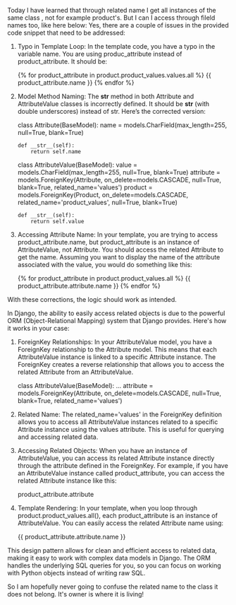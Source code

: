 Today I have learned that through related name I get all instances of the same class , not for example product's. But I can I access through fileld names too, like here below:
Yes, there are a couple of issues in the provided code snippet that need to be addressed:

1. Typo in Template Loop: In the template code, you have a typo in the variable name. You are using produc_attribute instead of product_attribute. It should be:
   
   {% for product_attribute in product.product_values.values.all %}
     {{ product_attribute.name }}
   {% endfor %}
   

2. Model Method Naming: The __str__ method in both Attribute and AttributeValue classes is incorrectly defined. It should be __str__ (with double underscores) instead of str. Here’s the corrected version:
   
   class Attribute(BaseModel):
       name = models.CharField(max_length=255, null=True, blank=True)

       def __str__(self):
           return self.name

   class AttributeValue(BaseModel):
       value = models.CharField(max_length=255, null=True, blank=True)
       attribute = models.ForeignKey(Attribute, on_delete=models.CASCADE, null=True, blank=True, related_name='values')
       product = models.ForeignKey(Product, on_delete=models.CASCADE, related_name='product_values', null=True, blank=True)

       def __str__(self):
           return self.value
   

3. Accessing Attribute Name: In your template, you are trying to access product_attribute.name, but product_attribute is an instance of AttributeValue, not Attribute. You should access the related Attribute to get the name. Assuming you want to display the name of the attribute associated with the value, you would do something like this:
   
   {% for product_attribute in product.product_values.all %}
     {{ product_attribute.attribute.name }}
   {% endfor %}
   

With these corrections, the logic should work as intended.

In Django, the ability to easily access related objects is due to the powerful ORM (Object-Relational Mapping) system that Django provides. Here's how it works in your case:

1. ForeignKey Relationships: In your AttributeValue model, you have a ForeignKey relationship to the Attribute model. This means that each AttributeValue instance is linked to a specific Attribute instance. The ForeignKey creates a reverse relationship that allows you to access the related Attribute from an AttributeValue.

   
   class AttributeValue(BaseModel):
       ...
       attribute = models.ForeignKey(Attribute, on_delete=models.CASCADE, null=True, blank=True, related_name='values')
   

2. Related Name: The related_name='values' in the ForeignKey definition allows you to access all AttributeValue instances related to a specific Attribute instance using the values attribute. This is useful for querying and accessing related data.

3. Accessing Related Objects: When you have an instance of AttributeValue, you can access its related Attribute instance directly through the attribute defined in the ForeignKey. For example, if you have an AttributeValue instance called product_attribute, you can access the related Attribute instance like this:

   
   product_attribute.attribute
   

4. Template Rendering: In your template, when you loop through product.product_values.all(), each product_attribute is an instance of AttributeValue. You can easily access the related Attribute name using:

   
   {{ product_attribute.attribute.name }}
   

This design pattern allows for clean and efficient access to related data, making it easy to work with complex data models in Django. The ORM handles the underlying SQL queries for you, so you can focus on working with Python objects instead of writing raw SQL.

So I am hopefully never going to confuse the related name to the class it does not belong. It's owner is where it is living!
